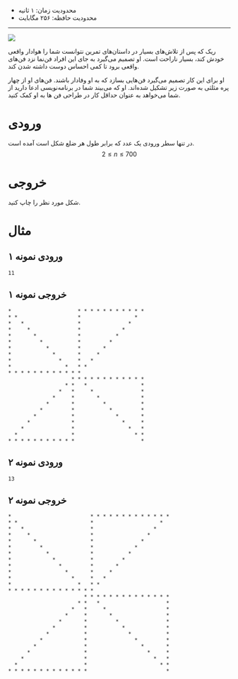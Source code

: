 + محدودیت زمان: ۱ ثانیه
+ محدودیت حافظه: ۲۵۶ مگابایت

----------
![](https://s17.picofile.com/file/8415542476/IMG_4457.JPG)

ریک که پس از تلاش‌های بسیار در داستان‌های تمرین نتوانست شما را هوادار واقعی خودش کند، بسیار ناراحت است. او تصمیم می‌گیرد به جای این افراد فن‌نما نزد فن‌های واقعی برود تا کمی احساس دوست داشته شدن کند.

او برای این کار تصمیم می‌گیرد فن‌هایی بسازد که به او وفادار باشند.
فن‌‌های او از چهار پره مثلثی به صورت زیر تشکیل شده‌اند. او که می‌بیند شما در برنامه‌نویسی ادعا دارید از شما می‌خواهد به عنوان حداقل کار در طراحی فن ها به او کمک کنید.

# ورودی
در تنها سطر ورودی یک عدد که برابر طول هر ضلع شکل است آمده است.
$$2 \le n \le 700$$

# خروجی
شکل مورد نظر را چاپ کنید.

# مثال
## ورودی نمونه ۱
```
11
```

## خروجی نمونه ۱
```
*                     * * * * * * * * * * * 
* *                   *                 *   
*   *                 *               *     
*     *               *             *       
*       *             *           *         
*         *           *         *           
*           *         *       *             
*             *       *     *               
*               *     *   *                 
*                 *   * *                   
* * * * * * * * * * * *                     
                    * * * * * * * * * * * * 
                  * *   *                 * 
                *   *     *               * 
              *     *       *             * 
            *       *         *           * 
          *         *           *         * 
        *           *             *       * 
      *             *               *     * 
    *               *                 *   * 
  *                 *                   * * 
* * * * * * * * * * *                     *
```

## ورودی نمونه ۲
```
13
```

## خروجی نمونه ۲
```
*                         * * * * * * * * * * * * * 
* *                       *                     *   
*   *                     *                   *     
*     *                   *                 *       
*       *                 *               *         
*         *               *             *           
*           *             *           *             
*             *           *         *               
*               *         *       *                 
*                 *       *     *                   
*                   *     *   *                     
*                     *   * *                       
* * * * * * * * * * * * * *                         
                        * * * * * * * * * * * * * * 
                      * *   *                     * 
                    *   *     *                   * 
                  *     *       *                 * 
                *       *         *               * 
              *         *           *             * 
            *           *             *           * 
          *             *               *         * 
        *               *                 *       * 
      *                 *                   *     * 
    *                   *                     *   * 
  *                     *                       * * 
* * * * * * * * * * * * *                         * 
```